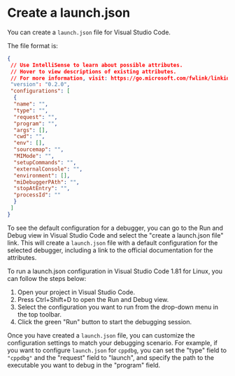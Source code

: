 # Create a launch.json

You can create a `launch.json` file for Visual Studio Code.

The file format is:

```json
{
 // Use IntelliSense to learn about possible attributes.
 // Hover to view descriptions of existing attributes.
 // For more information, visit: https://go.microsoft.com/fwlink/linkid=830387
 "version": "0.2.0",
 "configurations": [
  {
  "name": "",
  "type": "",
  "request": "",
  "program": "",
  "args": [],
  "cwd": "",
  "env": [],
  "sourcemap": "",
  "MIMode": "",
  "setupCommands": "",
  "externalConsole": "",
  "environment": [],
  "miDebuggerPAth": "",
  "stopAtEntry": "",
  "processId": ""
  }
 ]
}
```

To see the default configuration for a debugger, you can go to the Run and Debug view in Visual Studio Code and select the "create a launch.json file" link. This will create a `launch.json` file with a default configuration for the selected debugger, including a link to the official documentation for the attributes.

To run a launch.json configuration in Visual Studio Code 1.81 for Linux, you can follow the steps below:

1. Open your project in Visual Studio Code.
2. Press Ctrl+Shift+D to open the Run and Debug view.
3. Select the configuration you want to run from the drop-down menu in the top toolbar.
4. Click the green "Run" button to start the debugging session.

Once you have created a `launch.json` file, you can customize the configuration settings to match your debugging scenario. For example, if you want to configure `launch.json` for `cppdbg`, you can set the "type" field to `"cppdbg"` and the "request" field to "launch", and specify the path to the executable you want to debug in the "program" field.
